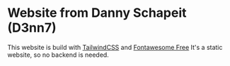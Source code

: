 # Website from Danny Schapeit (D3nn7)

This website is build with [TailwindCSS](https://tailwindcss.com) and [Fontawesome Free](fontawesome.com) It's a static website, so no backend is needed.